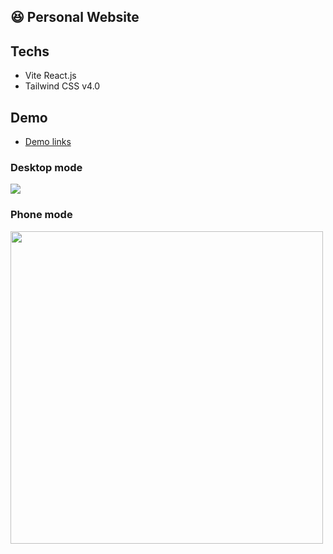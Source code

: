 ## 😆 Personal Website

## Techs
- Vite React.js
- Tailwind CSS v4.0

## Demo
- [Demo links](https://aiden1020.github.io/aiden-pages/)
### Desktop mode
<img src="demo_video/desktop_mode_demo.gif">

### Phone mode
<img src="demo_video/phone_mode_demo.gif" height=500>